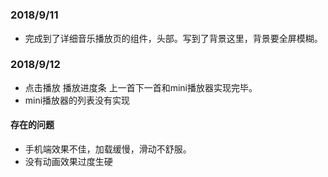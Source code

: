 #
##
### 2018/9/11
+ 完成到了详细音乐播放页的组件，头部。写到了背景这里，背景要全屏模糊。
### 2018/9/12
+ 点击播放 播放进度条 上一首下一首和mini播放器实现完毕。
+ mini播放器的列表没有实现
#### 存在的问题
+ 手机端效果不佳，加载缓慢，滑动不舒服。
+ 没有动画效果过度生硬